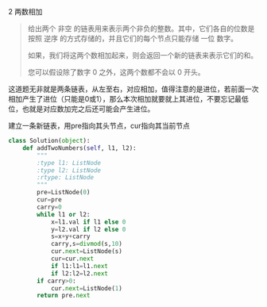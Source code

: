 2 两数相加

> 给出两个 非空 的链表用来表示两个非负的整数。其中，它们各自的位数是按照 逆序 的方式存储的，并且它们的每个节点只能存储 一位 数字。
>
> 如果，我们将这两个数相加起来，则会返回一个新的链表来表示它们的和。
>
> 您可以假设除了数字 0 之外，这两个数都不会以 0 开头。
>

这道题无非就是两条链表，从左至右，对应相加，值得注意的是进位，若前面一次相加产生了进位（只能是0或1），那么本次相加就要就上其进位，不要忘记最低位，也就是对应数加完之后还可能会产生进位。

建立一条新链表，用pre指向其头节点，cur指向其当前节点

```python
class Solution(object):
    def addTwoNumbers(self, l1, l2):
        """
        :type l1: ListNode
        :type l2: ListNode
        :rtype: ListNode
        """
        pre=ListNode(0)
        cur=pre
        carry=0
        while l1 or l2:
            x=l1.val if l1 else 0
            y=l2.val if l2 else 0
            s=x+y+carry
            carry,s=divmod(s,10)
            cur.next=ListNode(s)
            cur=cur.next
            if l1:l1=l1.next
            if l2:l2=l2.next 
        if carry>0:
            cur.next=ListNode(1)
        return pre.next
```

